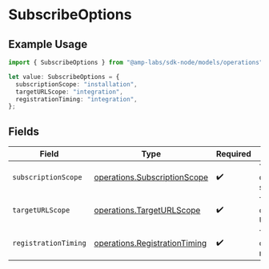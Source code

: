 # SubscribeOptions

## Example Usage

```typescript
import { SubscribeOptions } from "@amp-labs/sdk-node/models/operations";

let value: SubscribeOptions = {
  subscriptionScope: "installation",
  targetURLScope: "integration",
  registrationTiming: "integration",
};
```

## Fields

| Field                                                                          | Type                                                                           | Required                                                                       | Description                                                                    |
| ------------------------------------------------------------------------------ | ------------------------------------------------------------------------------ | ------------------------------------------------------------------------------ | ------------------------------------------------------------------------------ |
| `subscriptionScope`                                                            | [operations.SubscriptionScope](../../models/operations/subscriptionscope.md)   | :heavy_check_mark:                                                             | The scope of the subscription.                                                 |
| `targetURLScope`                                                               | [operations.TargetURLScope](../../models/operations/targeturlscope.md)         | :heavy_check_mark:                                                             | The scope of the target URL.                                                   |
| `registrationTiming`                                                           | [operations.RegistrationTiming](../../models/operations/registrationtiming.md) | :heavy_check_mark:                                                             | The timing of the registration.                                                |